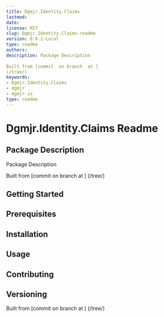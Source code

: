 ```yaml
---
title: Dgmjr.Identity.Claims
lastmod:
date:
license: MIT
slug: Dgmjr.Identity.Claims-readme
version: 0.0.1-Local
type: readme
authors:
description: Package Description
      
Built from [commit  on branch  at ]
(/tree/)
keywords:
- Dgmjr.Identity.Claims
- dgmjr
- dgmjr-io
type: readme
---
```

# Dgmjr.Identity.Claims Readme
## Package Description
Package Description
      
Built from [commit  on branch  at ]
(/tree/)
## Getting Started
## Prerequisites
## Installation
## Usage
## Contributing
## Versioning
Built from [commit  on branch  at ]
(/tree/)
